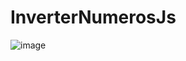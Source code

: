 # InverterNumerosJs
![image](https://user-images.githubusercontent.com/84050945/173958703-08cc8139-e00c-422a-a897-bf1040f624d9.png)
